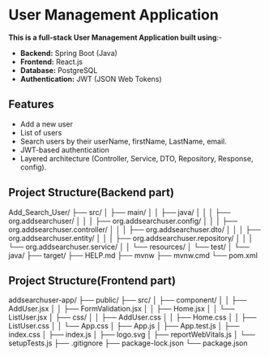 # User Management Application

**This is a full-stack User Management Application built using**:-

- **Backend:** Spring Boot (Java)
- **Frontend:** React.js
- **Database:** PostgreSQL
- **Authentication:** JWT (JSON Web Tokens)

## Features

- Add a new user
- List of users
- Search users by their userName, firstName, LastName, email.
- JWT-based authentication
- Layered architecture (Controller, Service, DTO, Repository, Response, config).

## Project Structure(Backend part)
Add_Search_User/
├── src/
│   ├── main/
│   │   ├── java/
│   │   │   ├── org.addsearchuser/
│   │   │   ├── org.addsearchuser.config/
│   │   │   ├── org.addsearchuser.controller/
│   │   │   ├── org.addsearchuser.dto/
│   │   │   ├── org.addsearchuser.entity/
│   │   │   ├── org.addsearchuser.repository/
│   │   │   └── org.addsearchuser.service/
│   │   └── resources/
│   └── test/
│       └── java/
├── target/
├── HELP.md
├── mvnw
├── mvnw.cmd
└── pom.xml

## Project Structure(Frontend part)
addsearchuser-app/
├── public/
├── src/
│   ├── component/
│   │   ├── AddUser.jsx
│   │   ├── FormValidation.jsx
│   │   ├── Home.jsx
│   │   └── ListUser.jsx
│   ├── css/
│   │   ├── AddUser.css
│   │   ├── Home.css
│   │   ├── ListUser.css
│   │   └── App.css
│   ├── App.js
│   ├── App.test.js
│   ├── index.css
│   ├── index.js
│   ├── logo.svg
│   ├── reportWebVitals.js
│   └── setupTests.js
├── .gitignore
├── package-lock.json
└── package.json
